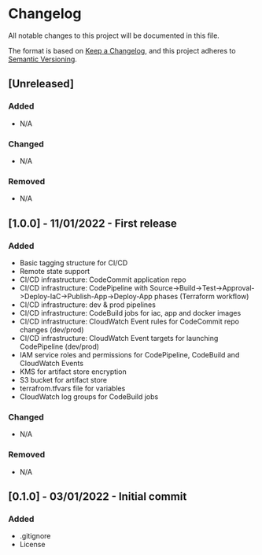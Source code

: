 # Changelog
All notable changes to this project will be documented in this file.

The format is based on [Keep a Changelog](https://keepachangelog.com/en/1.0.0/),
and this project adheres to [Semantic Versioning](https://semver.org/spec/v2.0.0.html).

## [Unreleased]
### Added
- N/A

### Changed
- N/A

### Removed
- N/A

## [1.0.0] - 11/01/2022 - First release
### Added
- Basic tagging structure for CI/CD
- Remote state support
- CI/CD infrastructure: CodeCommit application repo
- CI/CD infrastructure: CodePipeline with Source->Build->Test->Approval->Deploy-IaC->Publish-App->Deploy-App phases (Terraform workflow)
- CI/CD infrastructure: dev & prod pipelines
- CI/CD infrastructure: CodeBuild jobs for iac, app and docker images
- CI/CD infrastructure: CloudWatch Event rules for CodeCommit repo changes (dev/prod)
- CI/CD infrastructure: CloudWatch Event targets for launching CodePipeline (dev/prod)
- IAM service roles and permissions for CodePipeline, CodeBuild and CloudWatch Events
- KMS for artifact store encryption
- S3 bucket for artifact store
- terrafrom.tfvars file for variables
- CloudWatch log groups for CodeBuild jobs

### Changed
- N/A

### Removed
- N/A

## [0.1.0] - 03/01/2022 - Initial commit
### Added
- .gitignore
- License
